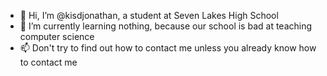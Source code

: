 - 👋 Hi, I’m @kisdjonathan, a student at Seven Lakes High School
- 🌱 I’m currently learning nothing, because our school is bad at teaching computer science
- 📫 Don't try to find out how to contact me unless you already know how to contact me

<!---
kisdjonathan/kisdjonathan is a ✨ special ✨ repository because its `README.md` (this file) appears on your GitHub profile.
You can click the Preview link to take a look at your changes.
--->
